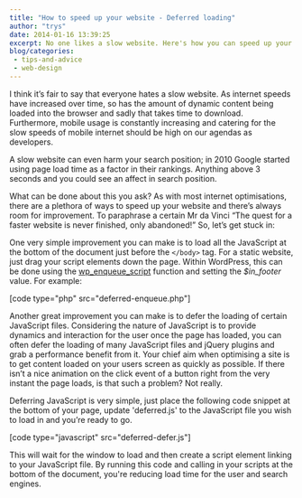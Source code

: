 ```yaml
---
title: "How to speed up your website - Deferred loading"
author: "trys"
date: 2014-01-16 13:39:25
excerpt: No one likes a slow website. Here's how you can speed up your site by deferring the loading of scripts.
blog/categories: 
 - tips-and-advice
 - web-design
---
```


I think it’s fair to say that everyone hates a slow website. As internet speeds have increased over time, so has the amount of dynamic content being loaded into the browser and sadly that takes time to download. Furthermore, mobile usage is constantly increasing and catering for the slow speeds of mobile internet should be high on our agendas as developers.

A slow website can even harm your search position; in 2010 Google started using page load time as a factor in their rankings. Anything above 3 seconds and you could see an affect in search position.

What can be done about this you ask? As with most internet optimisations, there are a plethora of ways to speed up your website and there’s always room for improvement. To paraphrase a certain Mr da Vinci “The quest for a faster website is never finished, only abandoned!” So, let’s get stuck in:

One very simple improvement you can make is to load all the JavaScript at the bottom of the document just before the <code class="language-markup">&lt;/body&gt;</code> tag. For a static website, just drag your script elements down the page. Within WordPress, this can be done using the [wp_enqueue_script](http://codex.wordpress.org/Function_Reference/wp_enqueue_script) function and setting the *$in_footer* value. For example:

[code type="php" src="deferred-enqueue.php"]

Another great improvement you can make is to defer the loading of certain JavaScript files. Considering the nature of JavaScript is to provide dynamics and interaction for the user once the page has loaded, you can often defer the loading of many JavaScript files and jQuery plugins and grab a performance benefit from it. Your chief aim when optimising a site is to get content loaded on your users screen as quickly as possible. If there isn’t a nice animation on the click event of a button right from the very instant the page loads, is that such a problem? Not really.

Deferring JavaScript is very simple, just place the following code snippet at the bottom of your page, update 'deferred.js' to the JavaScript file you wish to load in and you’re ready to go.

[code type="javascript" src="deferred-defer.js"]

This will wait for the window to load and then create a script element linking to your JavaScript file. By running this code and calling in your scripts at the bottom of the document, you're reducing load time for the user and search engines.


